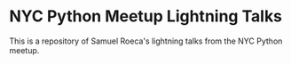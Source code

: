 # NYC Python Meetup Lightning Talks

This is a repository of Samuel Roeca's lightning talks from the NYC Python
meetup.
